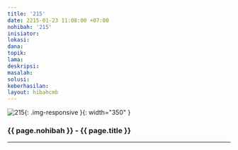 ```yaml
---
title: '215'
date: 2215-01-23 11:08:00 +07:00
nohibah: '215'
inisiator: 
lokasi: 
dana: 
topik: 
lama: 
deskripsi: 
masalah: 
solusi: 
keberhasilan: 
layout: hibahcmb
---
```


![215](/static/img/hibahcmb/215.png){: .img-responsive }{: width="350" }

### {{ page.nohibah }} - {{ page.title }}

---
